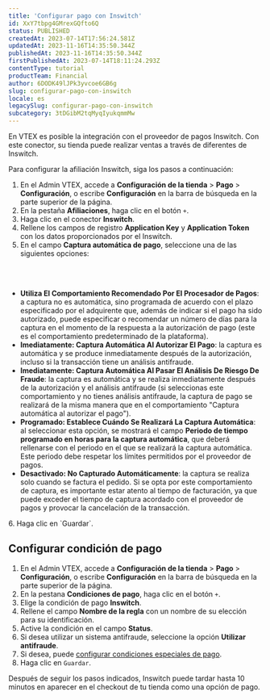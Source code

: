 ```yaml
---
title: 'Configurar pago con Inswitch'
id: XxY7tbpg4GMrexGQfto6Q
status: PUBLISHED
createdAt: 2023-07-14T17:56:24.581Z
updatedAt: 2023-11-16T14:35:50.344Z
publishedAt: 2023-11-16T14:35:50.344Z
firstPublishedAt: 2023-07-14T18:11:24.293Z
contentType: tutorial
productTeam: Financial
author: 6DODK49lJPk3yvcoe6GB6g
slug: configurar-pago-con-inswitch
locale: es
legacySlug: configurar-pago-con-inswitch
subcategory: 3tDGibM2tqMyqIyukqmmMw
---
```


En VTEX es posible la integración con el proveedor de pagos Inswitch. Con este conector, su tienda puede realizar ventas a través de diferentes de Inswitch.

Para configurar la afiliación Inswitch, siga los pasos a continuación:

1. En el Admin VTEX, accede a __Configuración de la tienda__ > __Pago__ > __Configuración__, o escribe __Configuración__ en la barra de búsqueda en la parte superior de la página.
2. En la pestaña __Afiliaciones__, haga clic en el botón `+`.
3. Haga clic en el conector __Inswitch__.
4. Rellene los campos de registro __Application Key__ y __Application Token__ con los datos proporcionados por el Inswitch.
5. En el campo __Captura automática de pago__, seleccione una de las siguientes opciones:
<br>
<ul>
<br>
    	<li><b>Utiliza El Comportamiento Recomendado Por El Procesador de Pagos</b>: a captura no es automática, sino programada de acuerdo con el plazo especificado por el adquirente que, además de indicar si el pago ha sido autorizado, puede especificar o recomendar un número de días para la captura en el momento de la respuesta a la autorización de pago (este es el comportamiento predeterminado de la plataforma).</li>
    	<li><b>Imediatamente: Captura Automática Al Autorizar El Pago</b>: la captura es automática y se produce inmediatamente después de la autorización, incluso si la transacción tiene un análisis antifraude.</li>
   		<li><b>Imediatamente: Captura Automática Al Pasar El Análisis De Riesgo De Fraude</b>: la captura es automática y se realiza inmediatamente después de la autorización y el análisis antifraude (si seleccionas este comportamiento y no tienes análisis antifraude, la captura de pago se realizará de la misma manera que en el comportamiento "Captura automática al autorizar el pago").</li>
   		<li><b>Programado: Establece Cuándo Se Realizará La Captura Automática</b>: al seleccionar esta opción, se mostrará el campo <b>Periodo de tiempo programado en horas para la captura automática</b>, que deberá rellenarse con el periodo en el que se realizará la captura automática. Este periodo debe respetar los límites permitidos por el proveedor de pagos.</li>        
   		<li><b>Desactivado: No Capturado Automáticamente</b>: la captura se realiza solo cuando se factura el pedido. Si se opta por este comportamiento de captura, es importante estar atento al tiempo de facturación, ya que puede exceder el tiempo de captura acordado con el proveedor de pagos y provocar la cancelación de la transacción.</li>
</ul>
6. Haga clic en `Guardar`.

## Configurar condición de pago

1. En el Admin VTEX, accede a __Configuración de la tienda__ > __Pago__ > __Configuración__, o escribe __Configuración__ en la barra de búsqueda en la parte superior de la página.
2. En la pestana __Condiciones de pago__, haga clic en el botón `+`.
3. Elige la condición de pago __Inswitch__.
4. Rellene el campo __Nombre de la regla__ con un nombre de su elección para su identificación.
5. Active la condición en el campo __Status__.
6. Si desea utilizar un sistema antifraude, seleccione la opción __Utilizar antifraude__.
7. Si desea, puede [configurar condiciones especiales de pago](https://help.vtex.com/es/tutorial/condiciones-especiales--tutorials_456?&utm_source=autocomplete#).
8. Haga clic en `Guardar`.

Después de seguir los pasos indicados, Inswitch puede tardar hasta 10 minutos en aparecer en el checkout de tu tienda como una opción de pago.
